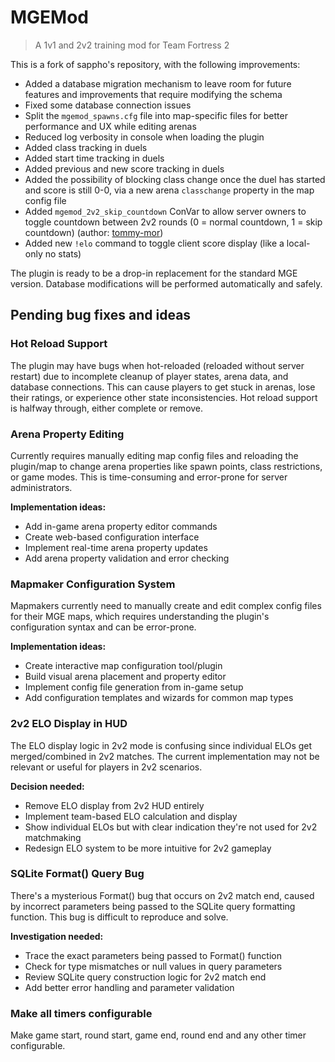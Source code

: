 # MGEMod
> A 1v1 and 2v2 training mod for Team Fortress 2

This is a fork of sappho's repository, with the following improvements:

- Added a database migration mechanism to leave room for future features and improvements that require modifying the schema
- Fixed some database connection issues
- Split the `mgemod_spawns.cfg` file into map-specific files for better performance and UX while editing arenas
- Reduced log verbosity in console when loading the plugin
- Added class tracking in duels
- Added start time tracking in duels
- Added previous and new score tracking in duels
- Added the possibility of blocking class change once the duel has started and score is still 0-0, via a new arena `classchange` property in the map config file
- Added `mgemod_2v2_skip_countdown` ConVar to allow server owners to toggle countdown between 2v2 rounds (0 = normal countdown, 1 = skip countdown) (author: [tommy-mor](https://github.com/sapphonie/MGEMod/pull/24))
- Added new `!elo` command to toggle client score display (like a local-only no stats)

The plugin is ready to be a drop-in replacement for the standard MGE version. Database modifications will be performed automatically and safely.

## Pending bug fixes and ideas

### Hot Reload Support

The plugin may have bugs when hot-reloaded (reloaded without server restart) due to incomplete cleanup of player states, arena data, and database connections. This can cause players to get stuck in arenas, lose their ratings, or experience other state inconsistencies. Hot reload support is halfway through, either complete or remove.

### Arena Property Editing

Currently requires manually editing map config files and reloading the plugin/map to change arena properties like spawn points, class restrictions, or game modes. This is time-consuming and error-prone for server administrators.

**Implementation ideas:**
- Add in-game arena property editor commands
- Create web-based configuration interface
- Implement real-time arena property updates
- Add arena property validation and error checking

### Mapmaker Configuration System

Mapmakers currently need to manually create and edit complex config files for their MGE maps, which requires understanding the plugin's configuration syntax and can be error-prone.

**Implementation ideas:**
- Create interactive map configuration tool/plugin
- Build visual arena placement and property editor
- Implement config file generation from in-game setup
- Add configuration templates and wizards for common map types

### 2v2 ELO Display in HUD

The ELO display logic in 2v2 mode is confusing since individual ELOs get merged/combined in 2v2 matches. The current implementation may not be relevant or useful for players in 2v2 scenarios.

**Decision needed:**
- Remove ELO display from 2v2 HUD entirely
- Implement team-based ELO calculation and display
- Show individual ELOs but with clear indication they're not used for 2v2 matchmaking
- Redesign ELO system to be more intuitive for 2v2 gameplay

### SQLite Format() Query Bug

There's a mysterious Format() bug that occurs on 2v2 match end, caused by incorrect parameters being passed to the SQLite query formatting function. This bug is difficult to reproduce and solve.

**Investigation needed:**
- Trace the exact parameters being passed to Format() function
- Check for type mismatches or null values in query parameters
- Review SQLite query construction logic for 2v2 match end
- Add better error handling and parameter validation

### Make all timers configurable

Make game start, round start, game end, round end and any other timer configurable.